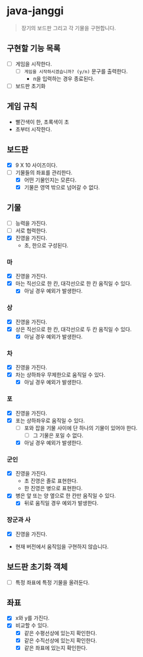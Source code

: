 # java-janggi

> 장기의 보드판 그리고 각 기물을 구현합니다.

## 구현할 기능 목록

- [ ] 게임을 시작한다.
  - [ ] `게임을 시작하시겠습니까? (y/n)` 문구를 출력한다.
    - n을 입력하는 경우 종료된다.
- [ ] 보드판 초기화

## 게임 규칙

- 빨간색이 한, 초록색이 초
- 초부터 시작한다.

## 보드판

- [x] 9 X 10 사이즈이다.
- [ ] 기물들의 좌표를 관리한다.
  - [x] 어떤 기물인지는 모른다.
  - [x] 기물은 영역 밖으로 넘어갈 수 없다.

## 기물

- [ ] 능력을 가진다.
- [ ] 서로 협력한다.
- [x] 진영을 가진다.
  - 초, 한으로 구성된다.

### 마

- [x] 진영을 가진다.
- [x] 마는 직선으로 한 칸, 대각선으로 한 칸 움직일 수 있다.
  - [x] 아닐 경우 예외가 발생한다.

### 상

- [x] 진영을 가진다.
- [x] 상은 직선으로 한 칸, 대각선으로 두 칸 움직일 수 있다.
  - [x] 아닐 경우 예외가 발생한다.

### 차

- [x] 진영을 가진다.
- [x] 차는 상하좌우 무제한으로 움직일 수 있다. 
  - [x] 아닐 경우 예외가 발생한다.

### 포

- [x] 진영을 가진다.
- [x] 포는 상하좌우로 움직일 수 있다.
  - [ ] 포와 잡을 기물 사이에 단 하나의 기물이 있어야 한다.
    - [ ] 그 기물은 포일 수 없다.
  - [x] 아닐 경우 예외가 발생한다.

### 군인

- [x] 진영을 가진다.
  - 초 진영은 졸로 표현한다.
  - 한 진영은 병으로 표현한다.
- [x] 병은 앞 또는 양 옆으로 한 칸만 움직일 수 있다.
  - [x] 뒤로 움직일 경우 예외가 발생한다.

### 장군과 사

- [x] 진영을 가진다.
- 현재 버전에서 움직임을 구현하지 않습니다.

## 보드판 초기화 객체

- [ ] 특정 좌표에 특정 기물을 올려둔다.

## 좌표

- [x] x와 y를 가진다.
- [x] 비교할 수 있다.
  - [x] 같은 수평선상에 있는지 확인한다.
  - [x] 같은 수직선상에 있는지 확인한다.
  - [x] 같은 좌표에 있는지 확인한다.